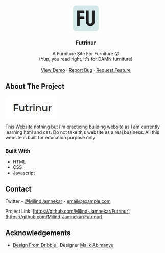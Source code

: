 <!-- PROJECT LOGO -->
<br />
<p align="center">
  <a href="https://milind-jamnekar.github.io/Futrinur/">
    <img src="img/android-chrome-512x512.png" alt="Logo" width="80" height="80">
  </a>

  <h3 align="center">Futrinur</h3>

  <p align="center">
    A Furniture Site For Furniture 😮 
    <br />
    (Yup, you read right, it's for DAMN furniture)
    <br />
    <br />
    <a href="https://milind-jamnekar.github.io/Futrinur/">View Demo</a>
    ·
    <a href="#">Report Bug</a>
    ·
    <a href="https://github.com/othneildrew/Best-README-Template/issues">Request Feature</a>
  </p>
</p>

<!-- TABLE OF CONTENTS -->

<!-- ABOUT THE PROJECT -->

## About The Project

![Product Name Screen Shot](img/name.jpg)

This Website nothing but i'm practicing building website as I am currently learning html and css. Do not take this website as a real business. All this website is built for education purpose only

### Built With

- HTML
- CSS
- Javascript

<!-- GETTING STARTED -->

<!-- CONTACT -->

## Contact

Twitter - [@MilindJamnekar](https://twitter.com/MilindJamnekar) - email@example.com

Project Link: [https://github.com/Milind-Jamnekar/Futrinur](https://github.com/Milind-Jamnekar/Futrinur)

<!-- ACKNOWLEDGEMENTS -->

## Acknowledgements

- [Design From Dribble ](https://dribbble.com/shots/14757207-Furnitur-Furniture-Landing-Page), Designer [Malik Abimanyu](https://dribbble.com/abimanyu17)

<!-- MARKDOWN LINKS & IMAGES -->
<!-- https://www.markdownguide.org/basic-syntax/#reference-style-links -->

[contributors-shield]: https://img.shields.io/github/contributors/othneildrew/Best-README-Template.svg?style=for-the-badge
[contributors-url]: https://github.com/othneildrew/Best-README-Template/graphs/contributors
[forks-shield]: https://img.shields.io/github/forks/othneildrew/Best-README-Template.svg?style=for-the-badge
[forks-url]: https://github.com/othneildrew/Best-README-Template/network/members
[stars-shield]: https://img.shields.io/github/stars/othneildrew/Best-README-Template.svg?style=for-the-badge
[stars-url]: https://github.com/othneildrew/Best-README-Template/stargazers
[issues-shield]: https://img.shields.io/github/issues/othneildrew/Best-README-Template.svg?style=for-the-badge
[issues-url]: https://github.com/othneildrew/Best-README-Template/issues
[license-shield]: https://img.shields.io/github/license/othneildrew/Best-README-Template.svg?style=for-the-badge
[license-url]: https://github.com/othneildrew/Best-README-Template/blob/master/LICENSE.txt
[linkedin-shield]: https://img.shields.io/badge/-LinkedIn-black.svg?style=for-the-badge&logo=linkedin&colorB=555
[linkedin-url]: https://linkedin.com/in/othneildrew
[product-screenshot]: images/screenshot.png
